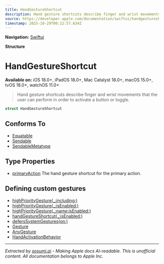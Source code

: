 ```yaml
---
title: HandGestureShortcut
description: Hand gesture shortcuts describe finger and wrist movements that the user can perform in order to activate a button or toggle.
source: https://developer.apple.com/documentation/swiftui/handgestureshortcut
timestamp: 2025-10-29T00:12:57.634Z
---
```


**Navigation:** [Swiftui](/documentation/swiftui)

**Structure**

# HandGestureShortcut

**Available on:** iOS 18.0+, iPadOS 18.0+, Mac Catalyst 18.0+, macOS 15.0+, tvOS 18.0+, watchOS 11.0+

> Hand gesture shortcuts describe finger and wrist movements that the user can perform in order to activate a button or toggle.

```swift
struct HandGestureShortcut
```

## Conforms To

- [Equatable](/documentation/Swift/Equatable)
- [Sendable](/documentation/Swift/Sendable)
- [SendableMetatype](/documentation/Swift/SendableMetatype)

## Type Properties

- [primaryAction](/documentation/swiftui/handgestureshortcut/primaryaction) The hand gesture shortcut for the primary action.

## Defining custom gestures

- [highPriorityGesture(_:including:)](/documentation/swiftui/view/highprioritygesture(_:including:))
- [highPriorityGesture(_:isEnabled:)](/documentation/swiftui/view/highprioritygesture(_:isenabled:))
- [highPriorityGesture(_:name:isEnabled:)](/documentation/swiftui/view/highprioritygesture(_:name:isenabled:))
- [handGestureShortcut(_:isEnabled:)](/documentation/swiftui/view/handgestureshortcut(_:isenabled:))
- [defersSystemGestures(on:)](/documentation/swiftui/view/deferssystemgestures(on:))
- [Gesture](/documentation/swiftui/gesture)
- [AnyGesture](/documentation/swiftui/anygesture)
- [HandActivationBehavior](/documentation/swiftui/handactivationbehavior)

---

*Extracted by [sosumi.ai](https://sosumi.ai) - Making Apple docs AI-readable.*
*This is unofficial content. All documentation belongs to Apple Inc.*
